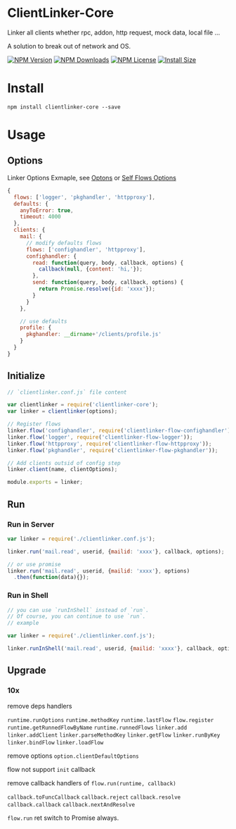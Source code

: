 ClientLinker-Core
==================

Linker all clients whether rpc, addon, http request, mock data, local file ...

A solution to break out of network and OS.

[![NPM Version][npm-image]][npm-url]
[![NPM Downloads][downloads-image]][npm-url]
[![NPM License][license-image]][npm-url]
[![Install Size][install-size-image]][install-size-url]

# Install

```shell
npm install clientlinker-core --save
```

# Usage

## Options

Linker Options Exmaple, see [Optons](https://github.com/Bacra/node-clientlinker/wiki/Linker-Options)
or [Self Flows Options](https://github.com/Bacra/node-clientlinker/wiki/Self-Flows-Options)

```javascript
{
  flows: ['logger', 'pkghandler', 'httpproxy'],
  defaults: {
    anyToError: true,
    timeout: 4000
  },
  clients: {
    mail: {
      // modify defaults flows
      flows: ['confighandler', 'httpproxy'],
      confighandler: {
        read: function(query, body, callback, options) {
          callback(null, {content: 'hi,'});
        },
        send: function(query, body, callback, options) {
          return Promise.resolve({id: 'xxxx'});
        }
      }
    },

    // use defaults
    profile: {
      pkghandler: __dirname+'/clients/profile.js'
    }
  }
}
```

## Initialize

```javascript
// `clientlinker.conf.js` file content

var clientlinker = require('clientlinker-core');
var linker = clientlinker(options);

// Register flows
linker.flow('confighandler', require('clientlinker-flow-confighandler'));
linker.flow('logger', require('clientlinker-flow-logger'));
linker.flow('httpproxy', require('clientlinker-flow-httpproxy'));
linker.flow('pkghandler', require('clientlinker-flow-pkghandler'));

// Add clients outsid of config step
linker.client(name, clientOptions);

module.exports = linker;
```

## Run

### Run in Server

```javascript
var linker = require('./clientlinker.conf.js');

linker.run('mail.read', userid, {mailid: 'xxxx'}, callback, options);

// or use promise
linker.run('mail.read', userid, {mailid: 'xxxx'}, options)
  .then(function(data){});
```

### Run in Shell

```javascript
// you can use `runInShell` instead of `run`.
// Of course, you can continue to use `run`.
// example

var linker = require('./clientlinker.conf.js');

linker.runInShell('mail.read', userid, {mailid: 'xxxx'}, callback, options);
```

## Upgrade

### 10x

remove deps handlers

`runtime.runOptions` `runtime.methodKey` `runtime.lastFlow`
`flow.register`
`runtime.getRunnedFlowByName` `runtime.runnedFlows`
`linker.add` `linker.addClient` `linker.parseMethodKey` `linker.getFlow` `linker.runByKey` `linker.bindFlow` `linker.loadFlow`

remove options
`option.clientDefaultOptions`

flow not support `init` callback

remove callback handlers of `flow.run(runtime, callback)`

`callback.toFuncCallback`
`callback.reject` `callback.resolve` `callback.callback` `callback.nextAndResolve`

`flow.run` ret switch to Promise always.


[npm-image]: https://img.shields.io/npm/v/clientlinker-core.svg
[downloads-image]: https://img.shields.io/npm/dm/clientlinker-core.svg
[npm-url]: https://www.npmjs.org/package/clientlinker-core
[license-image]: https://img.shields.io/npm/l/clientlinker-core.svg
[install-size-url]: https://packagephobia.now.sh/result?p=clientlinker-core
[install-size-image]: https://packagephobia.now.sh/badge?p=clientlinker-core
